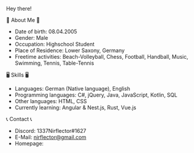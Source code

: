 
Hey there!

🤵 About Me 🤵
 - Date of birth: 08.04.2005
 - Gender: Male
 - Occupation: Highschool Student
 - Place of Residence: Lower Saxony, Germany
 - Freetime activities: Beach-Volleyball, Chess, Football, Handball, Music, Swimming, Tennis, Table-Tennis

🖥️ Skills 🖥️
 - Languages: German (Native language), English
 - Programming languages: C#, jQuery, Java, JavaScript, Kotlin, SQL
 - Other languages: HTML, CSS
 - Currently learning: Angular & Nest.js, Rust, Vue.js

📞 Contact 📞
 - Discord: 1337Nirflector#1627
 - E-Mail: nirflector@gmail.com
 - Homepage: <Coming Soon>

